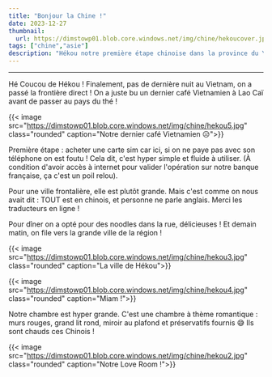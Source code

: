 ```yaml
---
title: "Bonjour la Chine !"
date: 2023-12-27
thumbnail:
  url: https://dimstowp01.blob.core.windows.net/img/chine/hekoucover.jpg
tags: ["chine","asie"]
description: "Hékou notre première étape chinoise dans la province du Yunnan."
---
```

---

Hé Coucou de Hékou !
Finalement, pas de dernière nuit au Vietnam, on a passé la frontière direct ! On a juste bu un dernier café Vietnamien à Lao Caï avant de passer au pays du thé !

{{< image src="https://dimstowp01.blob.core.windows.net/img/chine/hekou5.jpg" class="rounded" caption="Notre dernier café Vietnamien 😥">}}

Première étape : acheter une carte sim car ici, si on ne paye pas avec son téléphone on est foutu ! Cela dit, c'est hyper simple et fluide à utiliser. (À condition d'avoir accès à internet pour valider l'opération sur notre banque française, ça c'est un poil relou).

Pour une ville frontalière, elle est plutôt grande. Mais c'est comme on nous avait dit : TOUT est en chinois, et personne ne parle anglais. Merci les traducteurs en ligne !

Pour dîner on a opté pour des noodles dans la rue, délicieuses ! Et demain matin, on file vers la grande ville de la région !

{{< image src="https://dimstowp01.blob.core.windows.net/img/chine/hekou3.jpg" class="rounded" caption="La ville de Hékou">}}

{{< image src="https://dimstowp01.blob.core.windows.net/img/chine/hekou4.jpg" class="rounded" caption="Miam !">}}

Notre chambre est hyper grande. C'est une chambre à thème romantique : murs rouges, grand lit rond, miroir au plafond et préservatifs fournis 😅 Ils sont chauds ces Chinois !

{{< image src="https://dimstowp01.blob.core.windows.net/img/chine/hekou2.jpg" class="rounded" caption="Notre Love Room !">}}
